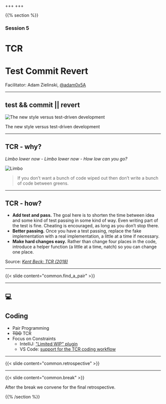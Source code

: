 +++
+++

{{% section %}}

### Session 5

# TCR
# Test Commit Revert

Facilitator: Adam Zielinski, [@adam0x5A](https://twitter.com/adam0x5A)

---

## test && commit || revert

![The new style versus test-driven development](kent-beck-tcr.jpeg)

The new style versus test-driven development

---

## TCR - why?

*Limbo lower now - Limbo lower now - How low can you go?*

![Limbo](kent-beck-limbo.jpeg)

> If you don’t want a bunch of code wiped out then don’t write a bunch of code between greens.

---

## TCR - how?

* **Add test and pass.**
The goal here is to shorten the time between idea and some kind of test passing in some kind of way. Even writing part of the test is fine. Cheating is encouraged, as long as you don’t stop there.
* **Better passing.**
Once you have a test passing, replace the fake implementation with a real implementation, a little at a time if necessary.
* **Make hard changes easy.**
Rather than change four places in the code, introduce a helper function (a little at a time, natch) so you can change one place.

Source: *[Kent Beck: TCR (2018)](https://medium.com/@kentbeck_7670/test-commit-revert-870bbd756864)*

---

{{< slide content="common.find_a_pair" >}}

---

## 💻
## Coding

- Pair Programming
- ~~TDD~~ TCR
- Focus on Constraints
   - IntelliJ: ["Limited WIP" plugin](https://plugins.jetbrains.com/plugin/7655-limited-wip)
   - VS Code: [ support for the TCR coding workflow](https://github.com/KentBeck/TCRCode)

---

{{< slide content="common.retrospective" >}}

---

{{< slide content="common.break" >}}

After the break we convene for the final retrospective.

{{% /section %}}
